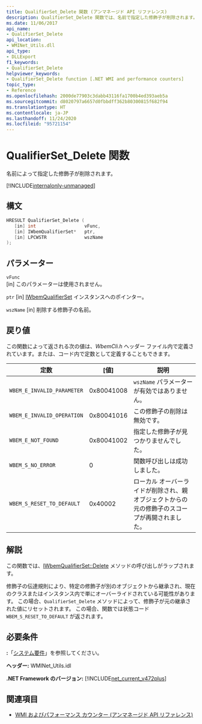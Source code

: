 ```yaml
---
title: QualifierSet_Delete 関数 (アンマネージド API リファレンス)
description: QualifierSet_Delete 関数では、名前で指定した修飾子が削除されます。
ms.date: 11/06/2017
api_name:
- QualifierSet_Delete
api_location:
- WMINet_Utils.dll
api_type:
- DLLExport
f1_keywords:
- QualifierSet_Delete
helpviewer_keywords:
- QualifierSet_Delete function [.NET WMI and performance counters]
topic_type:
- Reference
ms.openlocfilehash: 2000de77903c3dabb43116fa1700b4ed393aeb5a
ms.sourcegitcommit: d8020797a6657d0fbbdff362b80300815f682f94
ms.translationtype: HT
ms.contentlocale: ja-JP
ms.lasthandoff: 11/24/2020
ms.locfileid: "95721154"
---
```

# <a name="qualifierset_delete-function"></a>QualifierSet_Delete 関数

名前によって指定した修飾子が削除されます。  

[!INCLUDE[internalonly-unmanaged](../../../../includes/internalonly-unmanaged.md)]
  
## <a name="syntax"></a>構文  
  
```cpp  
HRESULT QualifierSet_Delete (
   [in] int                  vFunc,
   [in] IWbemQualifierSet*   ptr,
   [in] LPCWSTR              wszName
);
```  

## <a name="parameters"></a>パラメーター

`vFunc`  
[in] このパラメーターは使用されません。

`ptr` [in] [IWbemQualifierSet](/windows/desktop/api/wbemcli/nn-wbemcli-iwbemqualifierset) インスタンスへのポインター。

`wszName` [in] 削除する修飾子の名前。

## <a name="return-value"></a>戻り値

この関数によって返される次の値は、*WbemCli.h* ヘッダー ファイル内で定義されています。または、コード内で定数として定義することもできます。

|定数  |[値]  |説明  |
|---------|---------|---------|
|`WBEM_E_INVALID_PARAMETER` | 0x80041008 | `wszName` パラメーターが有効ではありません。 |
|`WBEM_E_INVALID_OPERATION` | 0x80041016 | この修飾子の削除は無効です。 |
|`WBEM_E_NOT_FOUND` | 0x80041002 | 指定した修飾子が見つかりませんでした。 |
|`WBEM_S_NO_ERROR` | 0 | 関数呼び出しは成功しました。  |
| `WBEM_S_RESET_TO_DEFAULT` | 0x40002 | ローカル オーバーライドが削除され、親オブジェクトからの元の修飾子のスコープが再開されました。 |

## <a name="remarks"></a>解説

この関数では、[IWbemQualifierSet::Delete](/windows/desktop/api/wbemcli/nf-wbemcli-iwbemqualifierset-delete) メソッドの呼び出しがラップされます。

修飾子の伝達規則により、特定の修飾子が別のオブジェクトから継承され、現在のクラスまたはインスタンス内で単にオーバーライドされている可能性があります。 この場合、`QualifierSet_Delete` メソッドによって、修飾子が元の継承された値にリセットされます。 この場合、関数では状態コード `WBEM_S_RESET_TO_DEFAULT` が返されます。

## <a name="requirements"></a>必要条件  

 **:**「[システム要件](../../get-started/system-requirements.md)」を参照してください。  
  
 **ヘッダー:** WMINet_Utils.idl  
  
 **.NET Framework のバージョン:** [!INCLUDE[net_current_v472plus](../../../../includes/net-current-v472plus.md)]  
  
## <a name="see-also"></a>関連項目

- [WMI およびパフォーマンス カウンター (アンマネージド API リファレンス)](index.md)
